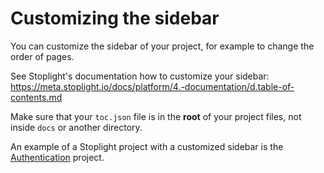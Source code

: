 # Customizing the sidebar

You can customize the sidebar of your project, for example to change the order of pages.

See Stoplight's documentation how to customize your sidebar: https://meta.stoplight.io/docs/platform/4.-documentation/d.table-of-contents.md

Make sure that your `toc.json` file is in the **root** of your project files, not inside `docs` or another directory.

An example of a Stoplight project with a customized sidebar is the [Authentication](https://publiq.stoplight.io/docs/authentication) project.
